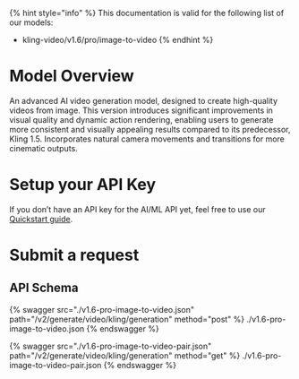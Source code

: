[#references:start]: <> ({ "template": "openapi" })
{% hint style="info" %}
This documentation is valid for the following list of our models:
* kling-video/v1.6/pro/image-to-video
{% endhint %}

# Model Overview
An advanced AI video generation model, designed to create high-quality videos from image. This version introduces significant improvements in visual quality and dynamic action rendering, enabling users to generate more consistent and visually appealing results compared to its predecessor, Kling 1.5. Incorporates natural camera movements and transitions for more cinematic outputs.

# Setup your API Key
If you don’t have an API key for the AI/ML API yet, feel free to use our [Quickstart guide](https://docs.aimlapi.com/quickstart/setting-up).

# Submit a request
## API Schema
{% swagger src="./v1.6-pro-image-to-video.json" path="/v2/generate/video/kling/generation" method="post" %}
./v1.6-pro-image-to-video.json
{% endswagger %}

{% swagger src="./v1.6-pro-image-to-video-pair.json" path="/v2/generate/video/kling/generation" method="get" %}
./v1.6-pro-image-to-video-pair.json
{% endswagger %}

[#references:end]: <> ({})